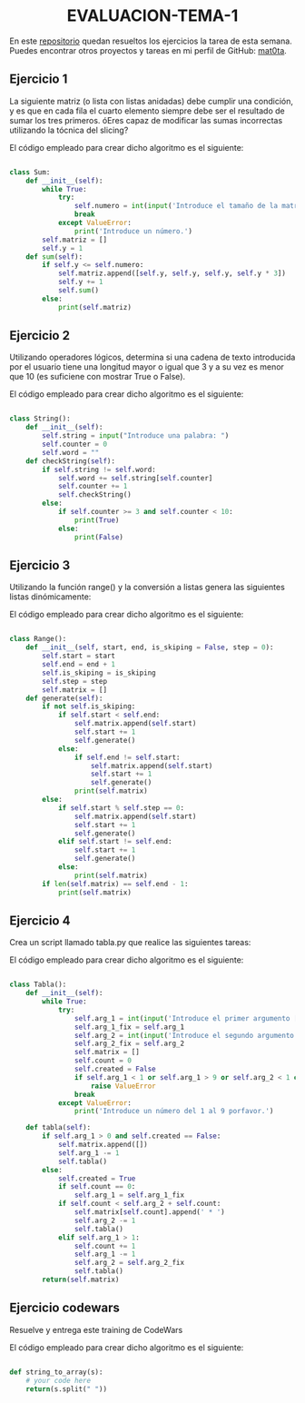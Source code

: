 <h1 align="center">EVALUACION-TEMA-1</h1>

En este [repositorio](https://github.com/mat0ta/evaluacion-tema-1) quedan resueltos los ejercicios la tarea de esta semana. Puedes encontrar otros proyectos y tareas en mi perfil de GitHub: [mat0ta](https://github.com/mat0ta).

<h2>Ejercicio 1</h2>

La siguiente matriz (o lista con listas anidadas) debe cumplir una condición, y es que en cada fila el cuarto elemento siempre debe ser el resultado de sumar los tres primeros. óEres capaz de modificar las sumas incorrectas utilizando la tócnica del slicing?

El código empleado para crear dicho algoritmo es el siguiente:

```py

class Sum:
    def __init__(self):
        while True:
            try:
                self.numero = int(input('Introduce el tamaño de la matriz: '))
                break
            except ValueError:
                print('Introduce un número.')
        self.matriz = []
        self.y = 1
    def sum(self):
        if self.y <= self.numero:
            self.matriz.append([self.y, self.y, self.y, self.y * 3])
            self.y += 1
            self.sum()
        else:
            print(self.matriz)

```

<h2>Ejercicio 2</h2>

Utilizando operadores lógicos, determina si una cadena de texto introducida por el usuario tiene una longitud mayor o igual que 3 y a su vez es menor que 10 (es suficiene con mostrar True o False).

El código empleado para crear dicho algoritmo es el siguiente:

```py

class String():
    def __init__(self):
        self.string = input("Introduce una palabra: ")
        self.counter = 0
        self.word = ""
    def checkString(self):
        if self.string != self.word:
            self.word += self.string[self.counter]
            self.counter += 1
            self.checkString()
        else:
            if self.counter >= 3 and self.counter < 10:
                print(True)
            else:
                print(False)

```

<h2>Ejercicio 3</h2>

Utilizando la función range() y la conversión a listas genera las siguientes listas dinómicamente:

El código empleado para crear dicho algoritmo es el siguiente:

```py

class Range():
    def __init__(self, start, end, is_skiping = False, step = 0):
        self.start = start
        self.end = end + 1
        self.is_skiping = is_skiping
        self.step = step
        self.matrix = []
    def generate(self):
        if not self.is_skiping:
            if self.start < self.end:
                self.matrix.append(self.start)
                self.start += 1
                self.generate()
            else:
                if self.end != self.start:
                    self.matrix.append(self.start)
                    self.start += 1
                    self.generate()
                print(self.matrix)
        else:
            if self.start % self.step == 0:
                self.matrix.append(self.start)
                self.start += 1
                self.generate()
            elif self.start != self.end:
                self.start += 1
                self.generate()
            else:
                print(self.matrix)
        if len(self.matrix) == self.end - 1:
            print(self.matrix)

```

<h2>Ejercicio 4</h2>

Crea un script llamado tabla.py que realice las siguientes tareas:

El código empleado para crear dicho algoritmo es el siguiente:

```py

class Tabla():
    def __init__(self):
        while True:
            try:
                self.arg_1 = int(input('Introduce el primer argumento [1-9]: '))
                self.arg_1_fix = self.arg_1
                self.arg_2 = int(input('Introduce el segundo argumento [1-9]: '))
                self.arg_2_fix = self.arg_2
                self.matrix = []
                self.count = 0
                self.created = False
                if self.arg_1 < 1 or self.arg_1 > 9 or self.arg_2 < 1 or self.arg_2 > 9:
                    raise ValueError
                break
            except ValueError:
                print('Introduce un número del 1 al 9 porfavor.')

    def tabla(self):
        if self.arg_1 > 0 and self.created == False:
            self.matrix.append([])
            self.arg_1 -= 1
            self.tabla()
        else:
            self.created = True
            if self.count == 0:
                self.arg_1 = self.arg_1_fix
            if self.count < self.arg_2 + self.count:
                self.matrix[self.count].append(' * ')
                self.arg_2 -= 1
                self.tabla()
            elif self.arg_1 > 1:
                self.count += 1
                self.arg_1 -= 1
                self.arg_2 = self.arg_2_fix
                self.tabla()
        return(self.matrix)

```

<h2>Ejercicio codewars</h2>

Resuelve y entrega este training de CodeWars

El código empleado para crear dicho algoritmo es el siguiente:

```py

def string_to_array(s):
    # your code here
    return(s.split(" "))

```

